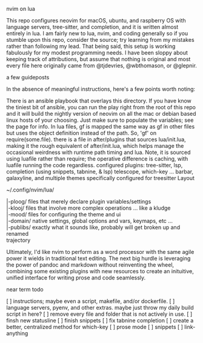 nvim on lua

This repo configures neovim for macOS, ubuntu, and raspberry OS with language servers, tree-sitter, and completion, and it is written almost entirely in lua. I am fairly new to lua, nvim, and coding generally so if you stumble upon this repo, consider the source; try learning from my mistakes rather than following my lead. That being said, this setup is working fabulously for my modest programming needs. I have been sloppy about keeping track of attributions, but assume that nothing is original and most every file here originally came from @tjdevries, @wbthomason, or @glepnir.

a few guideposts

In the absence of meaningful instructions, here's a few points worth noting:

There is an ansible playbook that overlays this directory. If you have know the tiniest bit of ansible, you can run the play right from the root of this repo and it will build the nightly version of neovim on all the mac or debian based linux hosts of your choosing. Just make sure to populate the variables; see the page for info.
In lua files, <localleader>gf is mapped the same way as gf in other files but uses the object definition instead of the path. So, 'gf' on require(some.file).
there is a file in after/plugins that sources lua/init.lua, making it the rough equivalent of after/init.lua, which helps manage the occasional weirdness with runtime path timing and lua. Note, it is sourced using luafile rather than require; the operative difference is caching, with luafile running the code regardless.
configured plugins:
tree-sitter, lsp, completion (using snippets, tabnine, & lsp)
telescope, which-key ...
barbar, galaxyline, and multiple themes specifically configured for treesitter
Layout

~/.config/nvim/lua/

|-ploog/  files that merely declare plugin variables/settings  
|-klooj/  files that involve more complex operations ... like a kludge  
|-mood/   files for configuring the theme and ui  
|-domain/ native settings, global options and vars, keymaps, etc ...  
|-publibs/ exactly what it sounds like, probably will get broken up and renamed  
trajectory

Ultimately, I'd like nvim to perform as a word processor with the same agile power it wields in traditional text editing. The next big hurdle is leveraging the power of pandoc and markdown without reinventing the wheel, combining some existing plugins with new resources to create an inituitive, unified interface for writing prose and code seamlessly.

near term todo

[ ] instructions; maybe even a script, makefile, and/or dockerfile.
[ ] language servers, pyenv, and other extras. maybe just throw my daily build script in here?
[ ] remove every file and folder that is not actively in use.
[ ] finsh new statusline
[ ] finish snippets
[ ] fix tabnine completion
[ ] create a better, centralized method for which-key
[ ] prose mode
[ ] snippets
[ ] link-anything
